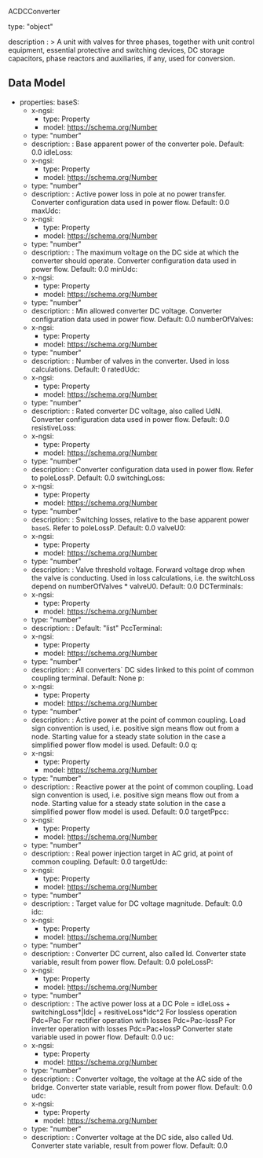 ACDCConverter

type: "object"

description : >
A unit with valves for three phases, together with unit control equipment, essential protective and switching devices, DC storage capacitors, phase reactors and auxiliaries, if any, used for conversion.

## Data Model

  - properties:
    baseS:
      - x-ngsi:
        - type: Property
        - model: https://schema.org/Number
      - type: "number"
      - description: : Base apparent power of the converter pole. Default: 0.0
    idleLoss:
      - x-ngsi:
        - type: Property
        - model: https://schema.org/Number
      - type: "number"
      - description: : Active power loss in pole at no power transfer. Converter configuration data used in power flow. Default: 0.0
    maxUdc:
      - x-ngsi:
        - type: Property
        - model: https://schema.org/Number
      - type: "number"
      - description: : The maximum voltage on the DC side at which the converter should operate. Converter configuration data used in power flow. Default: 0.0
    minUdc:
      - x-ngsi:
        - type: Property
        - model: https://schema.org/Number
      - type: "number"
      - description: : Min allowed converter DC voltage. Converter configuration data used in power flow. Default: 0.0
    numberOfValves:
      - x-ngsi:
        - type: Property
        - model: https://schema.org/Number
      - type: "number"
      - description: : Number of valves in the converter. Used in loss calculations. Default: 0
    ratedUdc:
      - x-ngsi:
        - type: Property
        - model: https://schema.org/Number
      - type: "number"
      - description: : Rated converter DC voltage, also called UdN. Converter configuration data used in power flow. Default: 0.0
    resistiveLoss:
      - x-ngsi:
        - type: Property
        - model: https://schema.org/Number
      - type: "number"
      - description: : Converter configuration data used in power flow. Refer to poleLossP. Default: 0.0
    switchingLoss:
      - x-ngsi:
        - type: Property
        - model: https://schema.org/Number
      - type: "number"
      - description: : Switching losses, relative to the base apparent power `baseS`. Refer to poleLossP. Default: 0.0
    valveU0:
      - x-ngsi:
        - type: Property
        - model: https://schema.org/Number
      - type: "number"
      - description: : Valve threshold voltage. Forward voltage drop when the valve is conducting. Used in loss calculations, i.e. the switchLoss depend on numberOfValves * valveU0. Default: 0.0
    DCTerminals:
      - x-ngsi:
        - type: Property
        - model: https://schema.org/Number
      - type: "number"
      - description: :  Default: "list"
    PccTerminal:
      - x-ngsi:
        - type: Property
        - model: https://schema.org/Number
      - type: "number"
      - description: : All converters` DC sides linked to this point of common coupling terminal. Default: None
    p:
      - x-ngsi:
        - type: Property
        - model: https://schema.org/Number
      - type: "number"
      - description: : Active power at the point of common coupling. Load sign convention is used, i.e. positive sign means flow out from a node. Starting value for a steady state solution in the case a simplified power flow model is used. Default: 0.0
    q:
      - x-ngsi:
        - type: Property
        - model: https://schema.org/Number
      - type: "number"
      - description: : Reactive power at the point of common coupling. Load sign convention is used, i.e. positive sign means flow out from a node. Starting value for a steady state solution in the case a simplified power flow model is used. Default: 0.0
    targetPpcc:
      - x-ngsi:
        - type: Property
        - model: https://schema.org/Number
      - type: "number"
      - description: : Real power injection target in AC grid, at point of common coupling. Default: 0.0
    targetUdc:
      - x-ngsi:
        - type: Property
        - model: https://schema.org/Number
      - type: "number"
      - description: : Target value for DC voltage magnitude. Default: 0.0
    idc:
      - x-ngsi:
        - type: Property
        - model: https://schema.org/Number
      - type: "number"
      - description: : Converter DC current, also called Id. Converter state variable, result from power flow. Default: 0.0
    poleLossP:
      - x-ngsi:
        - type: Property
        - model: https://schema.org/Number
      - type: "number"
      - description: : The active power loss at a DC Pole  = idleLoss + switchingLoss*|Idc| + resitiveLoss*Idc^2 For lossless operation Pdc=Pac For rectifier operation with losses Pdc=Pac-lossP For inverter operation with losses Pdc=Pac+lossP Converter state variable used in power flow. Default: 0.0
    uc:
      - x-ngsi:
        - type: Property
        - model: https://schema.org/Number
      - type: "number"
      - description: : Converter voltage, the voltage at the AC side of the bridge. Converter state variable, result from power flow. Default: 0.0
    udc:
      - x-ngsi:
        - type: Property
        - model: https://schema.org/Number
      - type: "number"
      - description: : Converter voltage at the DC side, also called Ud. Converter state variable, result from power flow. Default: 0.0
